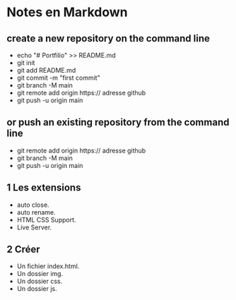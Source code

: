 # Notes en Markdown

## create a new repository on the command line

- echo "# Portfilio" >> README.md
- git init
- git add README.md
- git commit -m "first commit"
- git branch -M main
- git remote add origin https:// adresse github
- git push -u origin main

## or push an existing repository from the command line

- git remote add origin https:// adresse github
- git branch -M main
- git push -u origin main

## 1 Les extensions

- auto close.
- auto rename.
- HTML CSS Support.
- Live Server.

## 2 Créer

- Un fichier index.html.
- Un dossier img.
- Un dossier css.
- Un dossier js.
